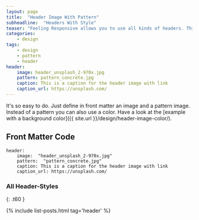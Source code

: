 ```yaml
---
layout: page
title:  "Header Image With Pattern"
subheadline:  "Headers With Style"
teaser: "Feeling Responsive allows you to use all kinds of headers. This example shows a header image in front of a pattern."
categories:
    - design
tags:
    - design
    - pattern
    - header
header:
    image: header_unsplash_2-970x.jpg
    pattern: pattern_concrete.jpg
    caption: This is a caption for the header image with link
    caption_url: https://unsplash.com/
---
```

It's so easy to do. Just define in front matter an image and a pattern image. Instead of a pattern you can also use a color. Have a look at the [example with a background color]({{ site.url }}/design/header-image-color/).
<!--more-->

## Front Matter Code

~~~
header:
    image:  "header_unsplash_2-970x.jpg"
    pattern:  "pattern_concrete.jpg"
    caption: This is a caption for the header image with link
    caption_url: https://unsplash.com/
~~~



### All Header-Styles
{: .t60 }

{% include list-posts.html tag='header' %}